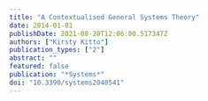 ```yaml
---
title: "A Contextualised General Systems Theory"
date: 2014-01-01
publishDate: 2021-08-20T12:06:00.517347Z
authors: ["Kirsty Kitto"]
publication_types: ["2"]
abstract: ""
featured: false
publication: "*Systems*"
doi: "10.3390/systems2040541"
---
```


